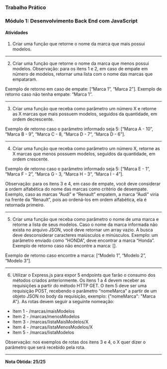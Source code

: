 ### Trabalho Prático

### Módulo 1: Desenvolvimento Back End com JavaScript

#### Atividades

1. Criar uma função que retorne o nome da marca que mais possui modelos.

---

2. Criar uma função que retorne o nome da marca que menos possui modelos.
Observação: para os itens 1 e 2, em caso de empate em número de modelos,
retornar uma lista com o nome das marcas que empataram. 

Exemplo de retorno
em caso de empate: [“Marca 1”, “Marca 2”]. Exemplo de retorno caso não tenha
empate: “Marca 1”.

---

3. Criar uma função que receba como parâmetro um número X e retorne as X
marcas que mais possuem modelos, seguidos da quantidade, em ordem
decrescente. 

Exemplo de retorno caso o parâmetro informado seja 5:
[“Marca A - 10”, “Marca B - 9”, “Marca C - 8, “Marca D - 7“, “Marca D - 6”].

---

4. Criar uma função que receba como parâmetro um número X, retorne as X
marcas que menos possuem modelos, seguidos da quantidade, em ordem
crescente. 

Exemplo de retorno caso o parâmetro informado seja 5:
[“Marca E - 1”, “Marca F - 2”, “Marca G - 3, “Marca H - 3“, “Marca I - 4”].

Observação: para os itens 3 e 4, em caso de empate, você deve considerar a ordem
alfabética do nome das marcas como critério de desempate. Exemplo, caso as
marcas “Audi” e “Renault” empatem, a marca “Audi” viria na frente da “Renault”,
pois ao ordená-los em ordem alfabética, ela é retornada primeiro.

---

5. Criar uma função que receba como parâmetro o nome de uma marca e
retorne a lista de seus modelos. Caso o nome da marca informada não
exista no arquivo JSON, você deve retornar um array vazio. A busca deve
desconsiderar caracteres maiúsculos e minúsculos. Exemplo: um
parâmetro enviado como “HONDA”, deve encontrar a marca “Honda”.
Exemplo de retorno caso não encontre a marca: []. 

Exemplo de retorno caso
encontre a marca:
[“Modelo 1”, “Modelo 2”, “Modelo 3”].

---

6. Utilizar o Express.js para expor 5 endpoints que farão o consumo dos
métodos criados anteriormente. Os itens 1 a 4 devem receber as
requisições a partir do método HTTP GET. O item 5 deve ser uma requisição
POST, recebendo o parâmetro “nomeMarca” a partir de um objeto JSON no
body da requisição, exemplo: {"nomeMarca": "Marca A"}. As rotas devem
seguir a seguinte nomeação:

- Item 1 - /marcas/maisModelos
- Item 2 - /marcas/menosModelos
- Item 3 - /marcas/listaMaisModelos/X
- Item 4 - /marcas/listaMenosModelos/X
- Item 5 - /marcas/listaModelos

Observação: nos exemplos de rotas dos itens 3 e 4, o X quer dizer o parâmetro que
será recebido pela rota.

---

<strong>Nota Obtida: 25/25</strong>